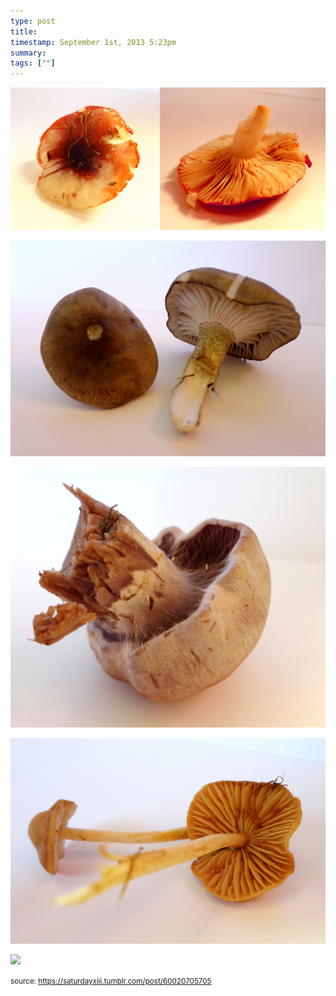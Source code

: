 ```yaml
---
type: post
title: 
timestamp: September 1st, 2013 5:23pm
summary: 
tags: [""]
---
```

<p>
                               <img src="../media/60020705705_1.jpg"/>
                           </p>
                                                                                                                           <p>
                               <img src="../media/60020705705_2.jpg"/>
                           </p>
                                                                                                                           <p>
                               <img src="../media/60020705705_3.jpg"/>
                           </p>
                                                                                                                           <p>
                               <img src="../media/60020705705_4.jpg"/>
                           </p>
                                                                                                                           <p>
                               <img src="../media/60020705705_5.jpg"/>
                           </p>
                                                                                                            
                
                
                
                
                                
<small>source: https://saturdayxiii.tumblr.com/post/60020705705</small>